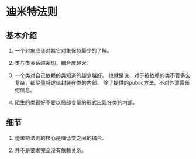 # 迪米特法则

## 基本介绍

1. 一个对象应该对其它对象保持最少的了解。

2. 类与类关系越密切，耦合度越大。

3. 一个类对自己依赖的类知道的越少越好。
也就是说，对于被依赖的类不管多么复杂，都尽量将逻辑封装在类的内部。
除了提供的public方法，不对外泄露任何信息。

1. 陌生的类最好不要以局部变量的形式出现在类的内部。

## 细节

1. 迪米特法则的核心是降低类之间的耦合。

2. 并不是要求完全没有依赖关系。

